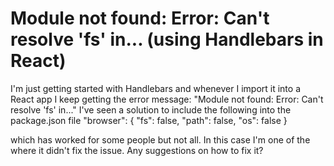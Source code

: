
# Module not found: Error: Can't resolve 'fs' in... (using Handlebars in React)

I'm just getting started with Handlebars and whenever I import it into a React app I keep getting the error message:
"Module not found: Error: Can't resolve 'fs' in..."
I've seen a solution to include the following into the package.json file
"browser": {
  "fs": false,
  "path": false,
  "os": false
}

which has worked for some people but not all. In this case I'm one of the where it didn't fix the issue.
Any suggestions on how to fix it?

        